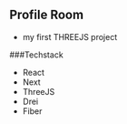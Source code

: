 ## Profile Room

- my first THREEJS project

###Techstack

- React
- Next
- ThreeJS
- Drei
- Fiber

